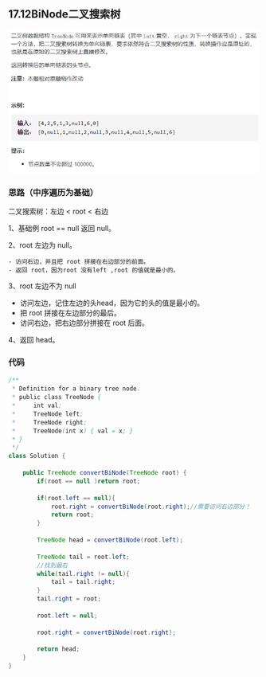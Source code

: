 ## 17.12BiNode二叉搜索树

![image-20210124023359383](17_12BiNode二叉搜索树.png)

### 思路（中序遍历为基础）

二叉搜索树：左边 < root < 右边

1、基础例 root == null 返回 null。

2、root 左边为 null。

	- 访问右边，并且把 root 拼接在右边部分的前面。
	- 返回 root，因为root 没有left ,root 的值就是最小的。

3、root  左边不为 null

- 访问左边，记住左边的头head，因为它的头的值是最小的。
- 把 root 拼接在左边部分的最后。
- 访问右边，把右边部分拼接在 root 后面。

4、返回 head。

### 代码

```java
/**
 * Definition for a binary tree node.
 * public class TreeNode {
 *     int val;
 *     TreeNode left;
 *     TreeNode right;
 *     TreeNode(int x) { val = x; }
 * }
 */
class Solution {
    
    public TreeNode convertBiNode(TreeNode root) {
        if(root == null )return root;

        if(root.left == null){
            root.right = convertBiNode(root.right);//需要访问右边部分！
            return root;
        }

        TreeNode head = convertBiNode(root.left);
        
        TreeNode tail = root.left;
        //找到最右
        while(tail.right != null){
            tail = tail.right;
        }
        tail.right = root;

        root.left = null;

        root.right = convertBiNode(root.right);
        
        return head;
    }
}
```

